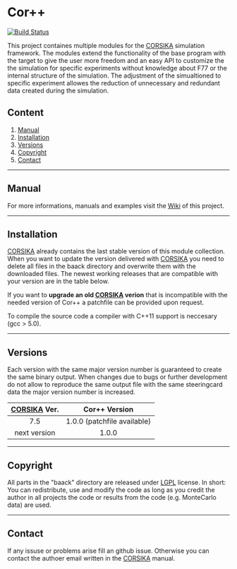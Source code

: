 # Cor++

[![Build Status](https://travis-ci.org/tudo-astroparticlephysics/Cor-PlusPlus.svg?branch=master)](https://travis-ci.org/tudo-astroparticlephysics/Cor-PlusPlus)

This project containes multiple modules for the [CORSIKA](https://www.ikp.kit.edu/corsika/) simulation framework. The modules extend the functionality of the base program with the target to give the user more freedom and an easy API to customize the the simulation for specific experiments without knowledge about F77 or the internal structure of the simulation. The adjustment of the simualtioned to specific experiment allowes the reduction of unnecessary and redundant data created during the simulation.

## Content
1. [Manual](#manual)
2. [Installation](#installation)
3. [Versions](#versions)
4. [Copyright](#copyright)
5. [Contact](#contact)


- - -

## Manual
For more informations, manuals and examples visit the [Wiki](https://github.com/tudo-astroparticlephysics/Cor-PlusPlus/wiki) of this project. 

- - - 
## Installation
[CORSIKA](https://www.ikp.kit.edu/corsika/) already contains the last stable version of this module collection. When you want to update the version delivered with [CORSIKA](https://www.ikp.kit.edu/corsika/) you need to delete all files in the baack directory and overwrite them with the downloaded files. The newest working releases that are compatible with your version are in the table below. 

If you want to **upgrade an old [CORSIKA](https://www.ikp.kit.edu/corsika/) verion** that is incompatible with the needed version of Cor++ a patchfile can be provided upon request.

To compile the source code a compiler with C++11 support is neccesary (gcc > 5.0).

- - -

## Versions
Each version with the same major version number is guaranteed to create the same binary output. When changes due to bugs or further development do not allow to reproduce the same output file with the same steeringcard data the major version number is increased.

| [CORSIKA](https://www.ikp.kit.edu/corsika/) Ver. | Cor++ Version | 
|:------------:|:---------------------------:|
| 7.5          |  1.0.0 (patchfile available)  |
| next version |  1.0.0                        |
 


---

## Copyright
All parts in the "baack" directory are released under [LGPL](https://www.gnu.org/licenses/lgpl-3.0.html) license. In short: You can redistribute, use and modify the code as long as you credit the author in all projects the code or results from the code (e.g. MonteCarlo data) are used.

- - -
## Contact
If any issuse or problems arise fill an github issue. Otherwise you can contact the authoer email written in the [CORSIKA](https://www.ikp.kit.edu/corsika/) manual.


